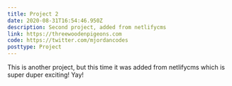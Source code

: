 ```yaml
---
title: Project 2
date: 2020-08-31T16:54:46.950Z
description: Second project, added from netlifycms
link: https://threewoodenpigeons.com
code: https://twitter.com/mjordancodes
posttype: Project
---
```

This is another project, but this time it was added from netlifycms which is super duper exciting! Yay!